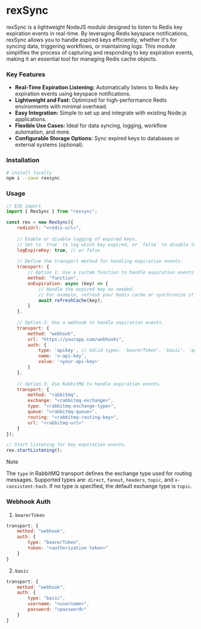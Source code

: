# rexSync

rexSync is a lightweight NodeJS module designed to listen to Redis key expiration events in real-time. By leveraging Redis keyspace notifications, rexSync allows you to handle expired keys efficiently, whether it's for syncing data, triggering workflows, or maintaining logs. This module simplifies the process of capturing and responding to key expiration events, making it an essential tool for managing Redis cache objects.

### Key Features

* <b>Real-Time Expiration Listening:</b> Automatically listens to Redis key expiration events using keyspace notifications.
* <b>Lightweight and Fast:</b> Optimized for high-performance Redis environments with minimal overhead.
* <b>Easy Integration:</b> Simple to set up and integrate with existing Node.js applications.
* <b>Flexible Use Cases:</b> Ideal for data syncing, logging, workflow automation, and more.
* <b>Configurable Storage Options:</b> Sync expired keys to databases or external systems (optional).

### Installation
```bash
# install locally
npm i --save rexsync
```

### Usage
```javascript
// ES6 import
import { RexSync } from "rexsync";

const rex = new RexSync({
    redisUrl: "<redis-url>",
    
    // Enable or disable logging of expired keys.
    // Set to `true` to log which key expired, or `false` to disable logging.
    logExpireKey: true, // or false
    
    // Define the transport method for handling expiration events.
    transport: {
        // Option 1: Use a custom function to handle expiration events.
        method: "function",
        onExpiration: async (key) => {
            // Handle the expired key as needed.
            // For example, refresh your Redis cache or synchronize it with your database:
            await refreshCache(key);
        }
    },
    
    // Option 2: Use a webhook to handle expiration events.
    transport: {
        method: "webhook",
        url: "https://yourapp.com/webhooks",
        auth: {
            type: 'apikey', // Valid types: 'bearerToken', 'basic', 'apikey', or 'no-auth'.
            name: 'x-api-key',
            value: '<your-api-key>'
        }
    },
    
    // Option 3: Use RabbitMQ to handle expiration events.
    transport: {
        method: "rabbitmq",
        exchange: "<rabbitmq-exchange>",
        type: "<rabbitmq-exchange-type>",
        queue: "<rabbitmq-queue>",
        routing: "<rabbitmq-routing-key>",
        url: "<rabbitmq-url>"
    }
});

// Start listening for key expiration events.
rex.startListening();

```
>[!NOTE]
>
> The `type` in RabbitMQ transport defines the exchange type used for routing messages. Supported types are: `direct`, `fanout`, `headers`, `topic`, and `x-consistent-hash`. If no type is specified, the default exchange type is `topic`.

### Webhook Auth

1. `bearerToken`

```javascript
transport: {
    method: "webhook",
    auth: {
        type: "bearerToken",
        token: "<authorization token>"
    }
}
```

2. `basic`

```javascript
transport: {
    method: "webhook",
    auth: {
        type: "basic",
        username: "<username>",
        password: "<password>"
    }
}
```
